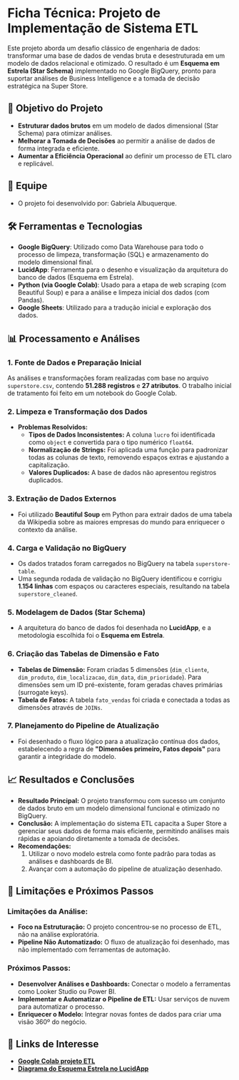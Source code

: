 
# Ficha Técnica: Projeto de Implementação de Sistema ETL

Este projeto aborda um desafio clássico de engenharia de dados: transformar uma base de dados de vendas bruta e desestruturada em um modelo de dados relacional e otimizado. O resultado é um **Esquema em Estrela (Star Schema)** implementado no Google BigQuery, pronto para suportar análises de Business Intelligence e a tomada de decisão estratégica na Super Store.

## 🎯 Objetivo do Projeto
- **Estruturar dados brutos** em um modelo de dados dimensional (Star Schema) para otimizar análises.
- **Melhorar a Tomada de Decisões** ao permitir a análise de dados de forma integrada e eficiente.
- **Aumentar a Eficiência Operacional** ao definir um processo de ETL claro e replicável.

## 👥 Equipe
- O projeto foi desenvolvido por: Gabriela Albuquerque.

## 🛠️ Ferramentas e Tecnologias
- **Google BigQuery**: Utilizado como Data Warehouse para todo o processo de limpeza, transformação (SQL) e armazenamento do modelo dimensional final.
- **LucidApp**: Ferramenta para o desenho e visualização da arquitetura do banco de dados (Esquema em Estrela).
- **Python (via Google Colab)**: Usado para a etapa de web scraping (com Beautiful Soup) e para a análise e limpeza inicial dos dados (com Pandas).
- **Google Sheets**: Utilizado para a tradução inicial e exploração dos dados.

## 📊 Processamento e Análises

### 1. Fonte de Dados e Preparação Inicial
As análises e transformações foram realizadas com base no arquivo `superstore.csv`, contendo **51.288 registros** e **27 atributos**. O trabalho inicial de tratamento foi feito em um notebook do Google Colab.

### 2. Limpeza e Transformação dos Dados
- **Problemas Resolvidos:**
  - **Tipos de Dados Inconsistentes:** A coluna `lucro` foi identificada como `object` e convertida para o tipo numérico `float64`.
  - **Normalização de Strings:** Foi aplicada uma função para padronizar todas as colunas de texto, removendo espaços extras e ajustando a capitalização.
  - **Valores Duplicados:** A base de dados não apresentou registros duplicados.

### 3. Extração de Dados Externos
- Foi utilizado **Beautiful Soup** em Python para extrair dados de uma tabela da Wikipedia sobre as maiores empresas do mundo para enriquecer o contexto da análise.

### 4. Carga e Validação no BigQuery
- Os dados tratados foram carregados no BigQuery na tabela `superstore-table`.
- Uma segunda rodada de validação no BigQuery identificou e corrigiu **1.154 linhas** com espaços ou caracteres especiais, resultando na tabela `superstore_cleaned`.

### 5. Modelagem de Dados (Star Schema)
- A arquitetura do banco de dados foi desenhada no **LucidApp**, e a metodologia escolhida foi o **Esquema em Estrela**.

### 6. Criação das Tabelas de Dimensão e Fato
- **Tabelas de Dimensão:** Foram criadas 5 dimensões (`dim_cliente`, `dim_produto`, `dim_localizacao`, `dim_data`, `dim_prioridade`). Para dimensões sem um ID pré-existente, foram geradas chaves primárias (surrogate keys).
- **Tabela de Fatos:** A tabela `fato_vendas` foi criada e conectada a todas as dimensões através de `JOINs`.

### 7. Planejamento do Pipeline de Atualização
- Foi desenhado o fluxo lógico para a atualização contínua dos dados, estabelecendo a regra de **"Dimensões primeiro, Fatos depois"** para garantir a integridade do modelo.

## 📈 Resultados e Conclusões
- **Resultado Principal:** O projeto transformou com sucesso um conjunto de dados bruto em um modelo dimensional funcional e otimizado no BigQuery.
- **Conclusão:** A implementação do sistema ETL capacita a Super Store a gerenciar seus dados de forma mais eficiente, permitindo análises mais rápidas e apoiando diretamente a tomada de decisões.
- **Recomendações:**
  1. Utilizar o novo modelo estrela como fonte padrão para todas as análises e dashboards de BI.
  2. Avançar com a automação do pipeline de atualização desenhado.

## 🚧 Limitações e Próximos Passos
### Limitações da Análise:
- **Foco na Estruturação:** O projeto concentrou-se no processo de ETL, não na análise exploratória.
- **Pipeline Não Automatizado:** O fluxo de atualização foi desenhado, mas não implementado com ferramentas de automação.

### Próximos Passos:
- **Desenvolver Análises e Dashboards:** Conectar o modelo a ferramentas como Looker Studio ou Power BI.
- **Implementar e Automatizar o Pipeline de ETL:** Usar serviços de nuvem para automatizar o processo.
- **Enriquecer o Modelo:** Integrar novas fontes de dados para criar uma visão 360º do negócio.

## 🔗 Links de Interesse
- **[Google Colab projeto ETL](https://colab.research.google.com/drive/13I5wEU6Lqv9AtcZH8YL5mSVDMpOmQsqu?usp=sharing)**
- **[Diagrama do Esquema Estrela no LucidApp](https://lucid.app/lucidchart/053ebb0e-73d2-46d7-91f5-606b7558672c/edit?invitationId=inv_72f6740c-0cd9-4e28-a5e2-d6a3ce43d24f)**
